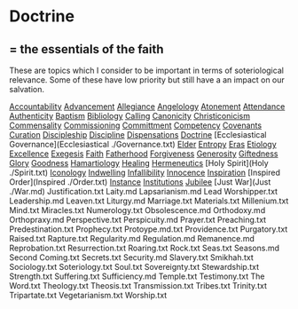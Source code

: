 # Doctrine
## = the essentials of the faith

These are topics which I consider to be important in terms of soteriological relevance.
Some of these have low priority but still have a an impact on our salvation.


[Accountability](./Accountability.txt)
[Advancement](./Advancement.txt)
[Allegiance](./Allegiance.txt)
[Angelology](./Angelology.txt)
[Atonement](./Atonement.txt)
[Attendance](./Attendance.md)
[Authenticity](./Authenticity.txt)
[Baptism](./Baptism.txt)
[Bibliology](./Bibliology.txt)
[Calling](./Calling.md)
[Canonicity](./Canonicity.txt)
[Christiconicism](./Christiconicism.md)
[Commensality](./Commensality.md)
[Commissioning](./Commissioning.md)
[Committment](./Committment.txt)
[Competency](./Competency.txt)
[Covenants](./Covenants.txt)
[Curation](./Curation.txt)
[Discipleship](./Discipleship.txt)
[Discipline](./Discipline.txt)
[Dispensations](./Dispensations.txt)
[Doctrine](./Doctrine.txt)
[Ecclesiastical Governance](Ecclesiastical ./Governance.txt)
[Elder](./Elder.txt)
[Entropy](./Entropy.txt)
[Eras](./Eras.txt)
[Etiology](./Etiology.md)
[Excellence](./Excellence.md)
[Exegesis](./Exegesis.txt)
[Faith](./Faith.md)
[Fatherhood](./Fatherhood.txt)
[Forgiveness](./Forgiveness.txt)
[Generosity](./Generosity.txt)
[Giftedness](./Giftedness.txt)
[Glory](./Glory.txt)
[Goodness](./Goodness.md)
[Hamartiology](./Hamartiology.md)
[Healing](./Healing.txt)
[Hermeneutics](./Hermeneutics.txt)
[Holy Spirit](Holy ./Spirit.txt)
[Iconology](./Iconology.md)
[Indwelling](./Indwelling.txt)
[Infallibility](./Infallibility.txt)
[Innocence](./Innocence.txt)
[Inspiration](./Inspiration.txt)
[Inspired Order](Inspired ./Order.txt)
[Instance](./Instance.md)
[Institutions](./Institutions.md)
[Jubilee](./Jubilee.txt)
[Just War](Just ./War.md)
Justification.txt
Laity.md
Lapsarianism.md
Lead Worshipper.txt
Leadership.md
Leaven.txt
Liturgy.md
Marriage.txt
Materials.txt
Millenium.txt
Mind.txt
Miracles.txt
Numerology.txt
Obsolescence.md
Orthodoxy.md
Orthopraxy.md
Perspective.txt
Perspicuity.md
Prayer.txt
Preaching.txt
Predestination.txt
Prophecy.txt
Protoype.md.txt
Providence.txt
Purgatory.txt
Raised.txt
Rapture.txt
Regularity.md
Regulation.md
Remanence.md
Reprobation.txt
Resurrection.txt
Roaring.txt
Rock.txt
Seas.txt
Seasons.md
Second Coming.txt
Secrets.txt
Security.md
Slavery.txt
Smikhah.txt
Sociology.txt
Soteriology.txt
Soul.txt
Sovereignty.txt
Stewardship.txt
Strength.txt
Suffering.txt
Sufficiency.md
Temple.txt
Testimony.txt
The Word.txt
Theology.txt
Theosis.txt
Transmission.txt
Tribes.txt
Trinity.txt
Tripartate.txt
Vegetarianism.txt
Worship.txt